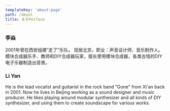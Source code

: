 ```yaml
---
templateKey: 'about-page'
path: /about
title: 关于Petface
---
```


### 李焱


2001年曾在西安组建“⾛了”乐队。
现居北京，职业：声⾳设计师、⾳乐制作人。模块合成器乐手、教师和DIY合成器玩家，擅长使用模块合成器，各类古怪的DIY电子乐器制造出音景。

### Li Yan

He is the lead vocalist and guitarist in the rock band "Gone" from Xi'an back in 2001.
Now he lives in Beijing working as a sound designer and music producer. He likes playing around modular synthesizer and all kinds of DIY synthesizer, and using them to create soundscape for various works.

